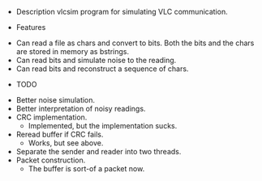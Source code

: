 * Description
vlcsim program for simulating VLC communication.

* Features
- Can read a file as chars and convert to bits. Both the bits and the
  chars are stored in memory as bstrings.
- Can read bits and simulate noise to the reading.
- Can read bits and reconstruct a sequence of chars.

* TODO
- Better noise simulation.
- Better interpretation of noisy readings.
- CRC implementation.
  - Implemented, but the implementation sucks.
- Reread buffer if CRC fails.
  - Works, but see above.
- Separate the sender and reader into two threads.
- Packet construction.
  - The buffer is sort-of a packet now.
